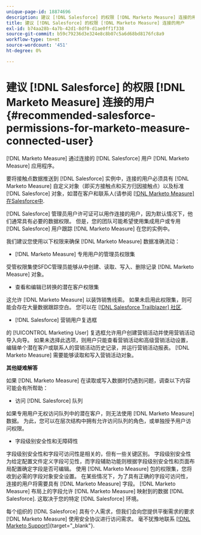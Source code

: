 ```yaml
---
unique-page-id: 18874696
description: 建议 [!DNL Salesforce] 的权限 [!DNL Marketo Measure] 连接的用户 —  [!DNL Marketo Measure]  — 产品文档
title: 建议 [!DNL Salesforce] 的权限 [!DNL Marketo Measure] 连接的用户
exl-id: b74aa28b-4a7b-42d1-8df0-d1ae0ff1f338
source-git-commit: b59c79236d3e324e8c8b07c5a6d68bd8176fc8a9
workflow-type: tm+mt
source-wordcount: '451'
ht-degree: 0%

---
```


# 建议 [!DNL Salesforce] 的权限 [!DNL Marketo Measure] 连接的用户 {#recommended-salesforce-permissions-for-marketo-measure-connected-user}

[!DNL Marketo Measure] 通过连接的 [!DNL Salesforce] 用户 [!DNL Marketo Measure] 应用程序。

要将接触点数据推送到 [!DNL Salesforce] 实例中，连接的用户必须具有 [!DNL Marketo Measure] 自定义对象（即买方接触点和买方归因接触点）以及标准 [!DNL Salesforce] 对象，如潜在客户和联系人(请参阅 [[!DNL Marketo Measure] 在Salesforce中](/help/configuration-and-setup/marketo-measure-and-salesforce/how-marketo-measure-and-salesforce-interact.md).

[!DNL Salesforce] 管理员用户许可证可以用作连接的用户，因为默认情况下，他们通常具有必要的数据权限。 但是，您的团队可能希望使用集成用户或专用 [!DNL Salesforce] 用户跟踪 [!DNL Marketo Measure] 在您的实例中。

我们建议您使用以下权限来确保 [!DNL Marketo Measure] 数据准确流动：

* [!DNL Marketo Measure] 专用用户的管理员权限集

受管权限集使SFDC管理员能够从中创建、读取、写入、删除记录 [!DNL Marketo Measure] 对象。

* 查看和编辑已转换的潜在客户权限集

这允许 [!DNL Marketo Measure] 以装饰销售线索。 如果未启用此权限集，则可能会存在大量数据跟踪空白。 您可以在 [[!DNL Salesforce Trailblazer] 社区](https://help.salesforce.com/articleView?id=leads_view_edit_converted.htm&amp;type=5).

* [!DNL Salesforce] 营销用户复选框

的 [!UICONTROL Marketing User] 复选框允许用户创建营销活动并使用营销活动导入向导。 如果未选择此选项，则用户只能查看营销活动和高级营销活动设置，编辑单个潜在客户或联系人的营销活动历史记录，并运行营销活动报表。 [!DNL Marketo Measure] 需要能够读取和写入营销活动对象。

**其他疑难解答**

如果 [!DNL Marketo Measure] 在读取或写入数据时仍遇到问题，调查以下内容可能会有所帮助：

* 访问 [!DNL Salesforce] 队列

如果专用用户无权访问队列中的潜在客户，则无法使用 [!DNL Marketo Measure] 数据。 为此，您可以在层次结构中拥有允许访问队列的角色，或单独授予用户访问权限。

* 字段级别安全性和无障碍性

字段级别安全性和字段可访问性是相关的，但有一些关键区别。 字段级别安全性为给定配置文件定义字段可见性，而字段辅助功能则根据字段级别安全性和页面布局配置确定字段是否可编辑。 使用 [!DNL Marketo Measure] 包的权限集，您将收到必需的字段对象安全设置。 在某些情况下，为了具有正确的字段可访问性，连接的用户将需要具有 [!DNL Marketo Measure] 字段。 [!DNL Marketo Measure] 布局上的字段允许 [!DNL Marketo Measure] 映射到的数据 [!DNL Salesforce]. 这取决于您的特定 [!DNL Salesforce] 环境。

每个组织的 [!DNL Salesforce] 具有个人需求，但我们会向您提供平衡需求的要求 [!DNL Marketo Measure] 使用安全协议进行访问需求。 毫不犹豫地联系 [[!DNL Marketo Support]](https://nation.marketo.com/t5/support/ct-p/Support){target="_blank"}.
